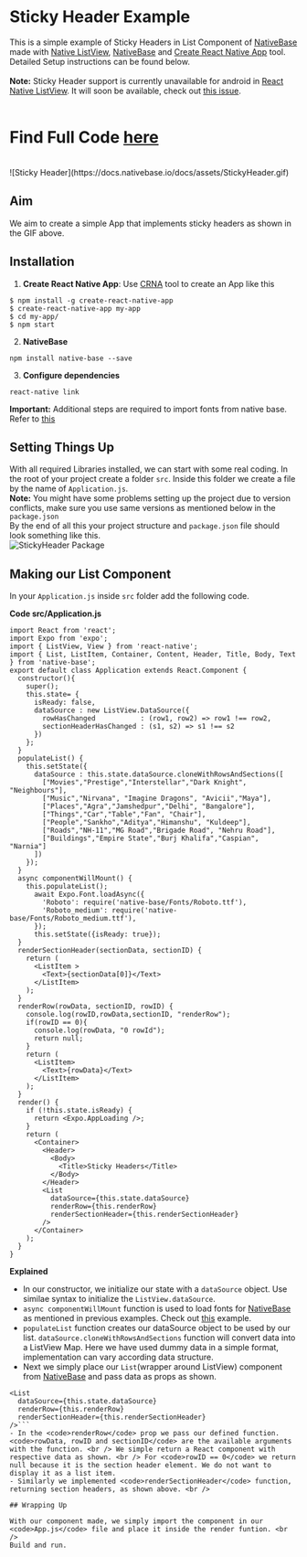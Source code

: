 # Sticky Header Example
This is a simple example of Sticky Headers in List Component of [NativeBase](https://nativebase.io/) made with [Native ListView](https://facebook.github.io/react-native/docs/listview.html), [NativeBase](https://nativebase.io/) and [Create React Native App](https://github.com/react-community/create-react-native-app) tool. Detailed Setup instructions can be found below. <br />
<br />
**Note:** Sticky Header support is currently unavailable for android in [React Native ListView](https://facebook.github.io/react-native/docs/listview.html). It will soon be available, check out [this issue](https://github.com/facebook/react-native/issues/2700). <br />
<br />
# Find Full Code [here](https://github.com/GeekyAnts/native-base-sticky-header)
<br />
![Sticky Header](https://docs.nativebase.io/docs/assets/StickyHeader.gif) <br />

## Aim
We aim to create a simple App that implements sticky headers as shown in the GIF above. <br />

## Installation

1. **Create React Native App**: Use [CRNA](https://github.com/react-community/create-react-native-app) tool to create an App like this <br />
<pre><code>$ npm install -g create-react-native-app
$ create-react-native-app my-app
$ cd my-app/
$ npm start</code></pre>

2. **NativeBase** <br />
<pre><code>npm install native-base --save</code></pre>

3. **Configure dependencies**<br />
<pre><code>react-native link</code></pre>

**Important:** Additional steps are required to import fonts from native base. Refer to [this](./GetStarted.md#Setup_with_CRNA)

## Setting Things Up

With all required Libraries installed, we can start with some real coding. In the root of your project create a folder <code>src</code>. Inside this folder we create a file by the name of <code>Application.js</code>. <br />
**Note:** You might have some problems setting up the project due to version conflicts, make sure you use same versions as mentioned below in the <code>package.json</code> <br />
By the end of all this your project structure and <code>package.json</code> file should look something like this. <br />
![StickyHeader Package](https://docs.nativebase.io/docs/assets/StickyPackage.png) <br />

## Making our List Component
In your <code>Application.js</code> inside <code>src</code> folder add the following code.

**Code src/Application.js**
<pre class="line-numbers"><code class="language-jsx">import React from 'react';
import Expo from 'expo';
import { ListView, View } from 'react-native';
import { List, ListItem, Container, Content, Header, Title, Body, Text } from 'native-base';
export default class Application extends React.Component {
  constructor(){
    super();
    this.state= {
      isReady: false,
      dataSource : new ListView.DataSource({
        rowHasChanged           : (row1, row2) => row1 !== row2,
        sectionHeaderHasChanged : (s1, s2) => s1 !== s2
      })
    };
  }
  populateList() {
    this.setState({
      dataSource : this.state.dataSource.cloneWithRowsAndSections([
        ["Movies","Prestige","Interstellar","Dark Knight", "Neighbours"],
        ["Music","Nirvana", "Imagine Dragons", "Avicii","Maya"],
        ["Places","Agra","Jamshedpur","Delhi", "Bangalore"],
        ["Things","Car","Table","Fan", "Chair"],
        ["People","Sankho","Aditya","Himanshu", "Kuldeep"],
        ["Roads","NH-11","MG Road","Brigade Road", "Nehru Road"],
        ["Buildings","Empire State","Burj Khalifa","Caspian", "Narnia"]
      ])
    });
  }
  async componentWillMount() {
    this.populateList();
      await Expo.Font.loadAsync({
        'Roboto': require('native-base/Fonts/Roboto.ttf'),
        'Roboto_medium': require('native-base/Fonts/Roboto_medium.ttf'),
      });
      this.setState({isReady: true});
  }
  renderSectionHeader(sectionData, sectionID) {
    return (
      &lt;ListItem >
        &lt;Text>{sectionData[0]}&lt;/Text>
      &lt;/ListItem>
    );
  }
  renderRow(rowData, sectionID, rowID) {
    console.log(rowID,rowData,sectionID, "renderRow");
    if(rowID == 0){
      console.log(rowData, "0 rowId");
      return null;
    }
    return (
      &lt;ListItem>
        &lt;Text>{rowData}&lt;/Text>
      &lt;/ListItem>
    );
  }
  render() {
    if (!this.state.isReady) {
      return &lt;Expo.AppLoading />;
    }
    return (
      &lt;Container>
        &lt;Header>
          &lt;Body>
            &lt;Title>Sticky Headers&lt;/Title>
          &lt;/Body>
        &lt;/Header>
        &lt;List
          dataSource={this.state.dataSource}
          renderRow={this.renderRow}
          renderSectionHeader={this.renderSectionHeader}
        />
      &lt;/Container>
    );
  }
}</code></pre>

**Explained** <br />
- In our constructor, we initialize our state with a <code>dataSource</code> object. Use similae syntax to initialize the <code>ListView.dataSource</code>.
- <code>async componentWillMount</code> function is used to load fonts for [NativeBase](https://nativebase.io/) as mentioned in previous examples. Check out [this](https://github.com/GeekyAnts/NativeBase-KitchenSink/blob/CRNA/js/setup.js) example.
- <code>populateList</code> function creates our dataSource object to be used by our list. <code>dataSource.cloneWithRowsAndSections</code> function will convert data into a ListView Map. Here we have used dummy data in a simple format, implementation can vary according data structure.
- Next we simply place our <code>List</code>(wrapper around ListView) component from [NativeBase](https://nativebase.io/) and pass data as props as shown. <br />
```
<List
  dataSource={this.state.dataSource}
  renderRow={this.renderRow}
  renderSectionHeader={this.renderSectionHeader} 
/>```
- In the <code>renderRow</code> prop we pass our defined function. <code>rowData, rowID and sectionID</code> are the available arguments with the function. <br /> We simple return a React component with respective data as shown. <br /> For <code>rowID == 0</code> we return null because it is the section header element. We do not want to display it as a list item.
- Similarly we implemented <code>renderSectionHeader</code> function, returning section headers, as shown above. <br />

## Wrapping Up

With our component made, we simply import the component in our <code>App.js</code> file and place it inside the render funtion. <br />
Build and run.
